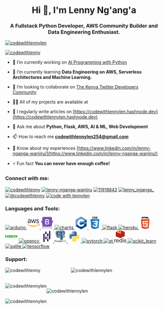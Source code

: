 <h1 align="center">Hi 👋, I'm Lenny Ng'ang'a</h1>
<h3 align="center">A Fullstack Python Developer, AWS Community Builder and Data Engineering Enthusiast.</h3>

<p align="left"> <a href="https://github.com/ryo-ma/github-profile-trophy"><img src="https://github-profile-trophy.vercel.app/?username=codewithlennylen" alt="codewithlennylen" /></a> </p>

<p align="left"> <a href="https://twitter.com/codewithlenny" target="blank"><img src="https://img.shields.io/twitter/follow/codewithlenny?logo=twitter&style=for-the-badge" alt="codewithlenny" /></a> </p>

- 🔭 I’m currently working on [AI Programming with Python](https://github.com/codewithlennylen/AI-Programming-with-Python)

- 🌱 I’m currently learning **Data Engineering on AWS, Serverless Architectures and Machine Learning.**

- 👯 I’m looking to collaborate on [The Kenya Twitter Developers Community](https://github.com/Twitter-Developer-Community-KE)

- 👨‍💻 All of my projects are available at [<coming soon>](<coming soon>)

- 📝 I regularly write articles on [https://codewithlennylen.hashnode.dev](https://codewithlennylen.hashnode.dev)

- 💬 Ask me about **Python, Flask, AWS, AI & ML, Web Development**

- 📫 How to reach me **codewithlennylen254@gmail.com**

- 📄 Know about my experiences [https://www.linkedin.com/in/lenny-nganga-wanjiru/](https://www.linkedin.com/in/lenny-nganga-wanjiru/)

- ⚡ Fun fact **You can never have enough coffee!**

<h3 align="left">Connect with me:</h3>
<p align="left">
<a href="https://twitter.com/codewithlenny" target="blank"><img align="center" src="https://raw.githubusercontent.com/rahuldkjain/github-profile-readme-generator/master/src/images/icons/Social/twitter.svg" alt="codewithlenny" height="30" width="40" /></a>
<a href="https://linkedin.com/in/lenny-nganga-wanjiru" target="blank"><img align="center" src="https://raw.githubusercontent.com/rahuldkjain/github-profile-readme-generator/master/src/images/icons/Social/linked-in-alt.svg" alt="lenny-nganga-wanjiru" height="30" width="40" /></a>
<a href="https://stackoverflow.com/users/11918842" target="blank"><img align="center" src="https://raw.githubusercontent.com/rahuldkjain/github-profile-readme-generator/master/src/images/icons/Social/stack-overflow.svg" alt="11918842" height="30" width="40" /></a>
<a href="https://instagram.com/lenny_nganga_" target="blank"><img align="center" src="https://raw.githubusercontent.com/rahuldkjain/github-profile-readme-generator/master/src/images/icons/Social/instagram.svg" alt="lenny_nganga_" height="30" width="40" /></a>
<a href="https://hashnode.com/@codewithlenny" target="blank"><img align="center" src="https://raw.githubusercontent.com/rahuldkjain/github-profile-readme-generator/master/src/images/icons/Social/hashnode.svg" alt="@codewithlenny" height="30" width="40" /></a>
<a href="https://www.youtube.com/c/code with lennylen" target="blank"><img align="center" src="https://raw.githubusercontent.com/rahuldkjain/github-profile-readme-generator/master/src/images/icons/Social/youtube.svg" alt="code with lennylen" height="30" width="40" /></a>
</p>

<h3 align="left">Languages and Tools:</h3>
<p align="left"> <a href="https://www.arduino.cc/" target="_blank" rel="noreferrer"> <img src="https://cdn.worldvectorlogo.com/logos/arduino-1.svg" alt="arduino" width="40" height="40"/> </a> <a href="https://aws.amazon.com" target="_blank" rel="noreferrer"> <img src="https://raw.githubusercontent.com/devicons/devicon/master/icons/amazonwebservices/amazonwebservices-original-wordmark.svg" alt="aws" width="40" height="40"/> </a> <a href="https://getbootstrap.com" target="_blank" rel="noreferrer"> <img src="https://raw.githubusercontent.com/devicons/devicon/master/icons/bootstrap/bootstrap-plain-wordmark.svg" alt="bootstrap" width="40" height="40"/> </a> <a href="https://www.chartjs.org" target="_blank" rel="noreferrer"> <img src="https://www.chartjs.org/media/logo-title.svg" alt="chartjs" width="40" height="40"/> </a> <a href="https://www.w3schools.com/cpp/" target="_blank" rel="noreferrer"> <img src="https://raw.githubusercontent.com/devicons/devicon/master/icons/cplusplus/cplusplus-original.svg" alt="cplusplus" width="40" height="40"/> </a> <a href="https://www.w3schools.com/css/" target="_blank" rel="noreferrer"> <img src="https://raw.githubusercontent.com/devicons/devicon/master/icons/css3/css3-original-wordmark.svg" alt="css3" width="40" height="40"/> </a> <a href="https://flask.palletsprojects.com/" target="_blank" rel="noreferrer"> <img src="https://www.vectorlogo.zone/logos/pocoo_flask/pocoo_flask-icon.svg" alt="flask" width="40" height="40"/> </a> <a href="https://heroku.com" target="_blank" rel="noreferrer"> <img src="https://www.vectorlogo.zone/logos/heroku/heroku-icon.svg" alt="heroku" width="40" height="40"/> </a> <a href="https://www.w3.org/html/" target="_blank" rel="noreferrer"> <img src="https://raw.githubusercontent.com/devicons/devicon/master/icons/html5/html5-original-wordmark.svg" alt="html5" width="40" height="40"/> </a> <a href="https://www.nginx.com" target="_blank" rel="noreferrer"> <img src="https://raw.githubusercontent.com/devicons/devicon/master/icons/nginx/nginx-original.svg" alt="nginx" width="40" height="40"/> </a> <a href="https://opencv.org/" target="_blank" rel="noreferrer"> <img src="https://www.vectorlogo.zone/logos/opencv/opencv-icon.svg" alt="opencv" width="40" height="40"/> </a> <a href="https://pandas.pydata.org/" target="_blank" rel="noreferrer"> <img src="https://raw.githubusercontent.com/devicons/devicon/2ae2a900d2f041da66e950e4d48052658d850630/icons/pandas/pandas-original.svg" alt="pandas" width="40" height="40"/> </a> <a href="https://www.postgresql.org" target="_blank" rel="noreferrer"> <img src="https://raw.githubusercontent.com/devicons/devicon/master/icons/postgresql/postgresql-original-wordmark.svg" alt="postgresql" width="40" height="40"/> </a> <a href="https://www.python.org" target="_blank" rel="noreferrer"> <img src="https://raw.githubusercontent.com/devicons/devicon/master/icons/python/python-original.svg" alt="python" width="40" height="40"/> </a> <a href="https://pytorch.org/" target="_blank" rel="noreferrer"> <img src="https://www.vectorlogo.zone/logos/pytorch/pytorch-icon.svg" alt="pytorch" width="40" height="40"/> </a> <a href="https://www.qt.io/" target="_blank" rel="noreferrer"> <img src="https://upload.wikimedia.org/wikipedia/commons/0/0b/Qt_logo_2016.svg" alt="qt" width="40" height="40"/> </a> <a href="https://redis.io" target="_blank" rel="noreferrer"> <img src="https://raw.githubusercontent.com/devicons/devicon/master/icons/redis/redis-original-wordmark.svg" alt="redis" width="40" height="40"/> </a> <a href="https://scikit-learn.org/" target="_blank" rel="noreferrer"> <img src="https://upload.wikimedia.org/wikipedia/commons/0/05/Scikit_learn_logo_small.svg" alt="scikit_learn" width="40" height="40"/> </a> <a href="https://www.sqlite.org/" target="_blank" rel="noreferrer"> <img src="https://www.vectorlogo.zone/logos/sqlite/sqlite-icon.svg" alt="sqlite" width="40" height="40"/> </a> <a href="https://www.tensorflow.org" target="_blank" rel="noreferrer"> <img src="https://www.vectorlogo.zone/logos/tensorflow/tensorflow-icon.svg" alt="tensorflow" width="40" height="40"/> </a> </p>

<h3 align="left">Support:</h3>
<p><a href="https://www.buymeacoffee.com/codewithlenny"> <img align="left" src="https://cdn.buymeacoffee.com/buttons/v2/default-yellow.png" height="50" width="210" alt="codewithlenny" /></a><a href="https://ko-fi.com/codewithlennylen"> <img align="left" src="https://cdn.ko-fi.com/cdn/kofi3.png?v=3" height="50" width="210" alt="codewithlennylen" /></a></p><br><br>

<p><img align="left" src="https://github-readme-stats.vercel.app/api/top-langs?username=codewithlennylen&show_icons=true&locale=en&layout=compact" alt="codewithlennylen" /></p>

<p>&nbsp;<img align="center" src="https://github-readme-stats.vercel.app/api?username=codewithlennylen&show_icons=true&locale=en" alt="codewithlennylen" /></p>

<p><img align="center" src="https://github-readme-streak-stats.herokuapp.com/?user=codewithlennylen&" alt="codewithlennylen" /></p>
